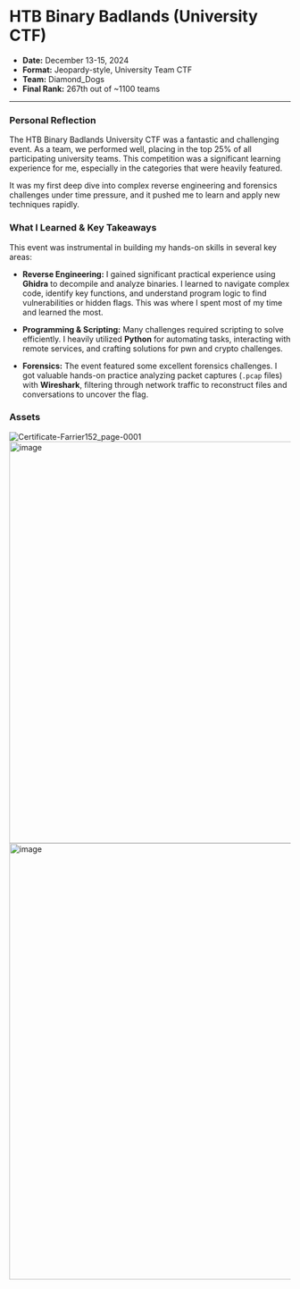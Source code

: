 # HTB Binary Badlands (University CTF)

- **Date:** December 13-15, 2024
- **Format:** Jeopardy-style, University Team CTF
- **Team:** Diamond_Dogs
- **Final Rank:** 267th out of ~1100 teams

---

### Personal Reflection

The HTB Binary Badlands University CTF was a fantastic and challenging event. As a team, we performed well, placing in the top 25% of all participating university teams. This competition was a significant learning experience for me, especially in the categories that were heavily featured.

It was my first deep dive into complex reverse engineering and forensics challenges under time pressure, and it pushed me to learn and apply new techniques rapidly.

### What I Learned & Key Takeaways

This event was instrumental in building my hands-on skills in several key areas:

-   **Reverse Engineering:** I gained significant practical experience using **Ghidra** to decompile and analyze binaries. I learned to navigate complex code, identify key functions, and understand program logic to find vulnerabilities or hidden flags. This was where I spent most of my time and learned the most.

-   **Programming & Scripting:** Many challenges required scripting to solve efficiently. I heavily utilized **Python** for automating tasks, interacting with remote services, and crafting solutions for pwn and crypto challenges.

-   **Forensics:** The event featured some excellent forensics challenges. I got valuable hands-on practice analyzing packet captures (`.pcap` files) with **Wireshark**, filtering through network traffic to reconstruct files and conversations to uncover the flag.

### Assets
![Certificate-Farrier152_page-0001](https://github.com/user-attachments/assets/c6fe10b1-ca2f-4238-8d42-ef50123f81ee)
<img width="1304" height="719" alt="image" src="https://github.com/user-attachments/assets/a44255f8-647f-4a20-89c1-d3958bc6f131" />
<img width="1318" height="781" alt="image" src="https://github.com/user-attachments/assets/01fbc93c-9a9b-478e-863d-e09d66ab895a" />
